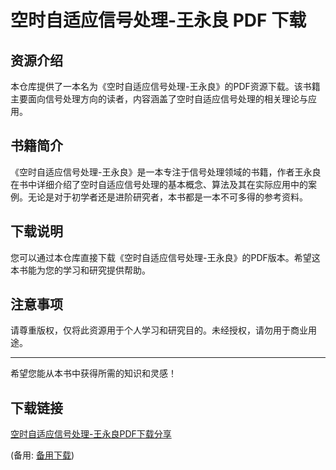 # 空时自适应信号处理-王永良 PDF 下载

## 资源介绍

本仓库提供了一本名为《空时自适应信号处理-王永良》的PDF资源下载。该书籍主要面向信号处理方向的读者，内容涵盖了空时自适应信号处理的相关理论与应用。

## 书籍简介

《空时自适应信号处理-王永良》是一本专注于信号处理领域的书籍，作者王永良在书中详细介绍了空时自适应信号处理的基本概念、算法及其在实际应用中的案例。无论是对于初学者还是进阶研究者，本书都是一本不可多得的参考资料。

## 下载说明

您可以通过本仓库直接下载《空时自适应信号处理-王永良》的PDF版本。希望这本书能为您的学习和研究提供帮助。

## 注意事项

请尊重版权，仅将此资源用于个人学习和研究目的。未经授权，请勿用于商业用途。

---

希望您能从本书中获得所需的知识和灵感！

## 下载链接
[空时自适应信号处理-王永良PDF下载分享](https://pan.quark.cn/s/0d708e75c8c4) 

(备用: [备用下载](https://pan.baidu.com/s/1OSduns0Ft8xBJ55hXfalTw?pwd=1234))
